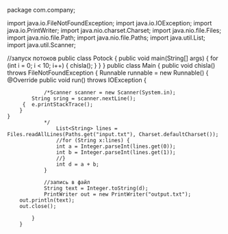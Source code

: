 package com.company;

import java.io.FileNotFoundException;
import java.io.IOException;
import java.io.PrintWriter;
import java.nio.charset.Charset;
import java.nio.file.Files;
import java.nio.file.Path;
import java.nio.file.Paths;
import java.util.List;
import java.util.Scanner;


//запуск потоков
    public class Potock {
        public void main(String[] args) {
            for (int i = 0; i < 10; i++) {
                chisla();
            }
        }
    }
     public class Main {
     public void chisla() throws FileNotFoundException {
            Runnable runnable = new Runnable() {
                @Override
                public void run() throws IOException {
                
                /*Scanner scanner = new Scanner(System.in);
            String sring = scanner.nextLine();
         {  e.printStackTrace();
        }
    }
                */
                    List<String> lines = Files.readAllLines(Paths.get("input.txt"), Charset.defaultCharset());
                    //for (String x:lines) {
                    int a = Integer.parseInt(lines.get(0));
                    int b = Integer.parseInt(lines.get(1));
                    //}
                    int d = a + b;
                }

                //запись в файл
                String text = Integer.toString(d);
                PrintWriter out = new PrintWriter("output.txt");
        out.println(text);
        out.close();

            }
        }

               

            
